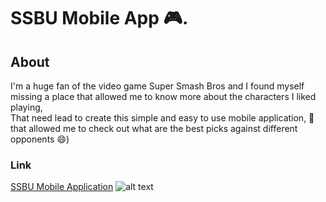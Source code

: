 # SSBU Mobile App 🎮.

## About

I'm a huge fan of the video game Super Smash Bros and I found myself <br />
missing a place that allowed me to know more about the characters I liked playing,<br />
That need lead to create this simple and easy to use mobile application, 📱<br />
that allowed me to check out what are the best picks against different opponents 😄)

### Link

[SSBU Mobile Application](https://supersmashhelper.surge.sh) 
![alt text](https://q-static.ninox.com/images/redesign-2020/icon-link.svg "SSBU")

